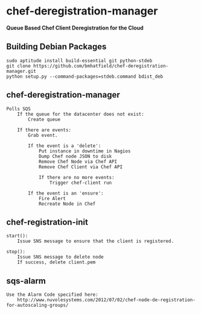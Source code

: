 chef-deregistration-manager
===========================

**Queue Based Chef Client Deregistration for the Cloud**

Building Debian Packages
------------------------
    sudo aptitude install build-essential git python-stdeb
    git clone https://github.com/bmhatfield/chef-deregistration-manager.git
    python setup.py --command-packages=stdeb.command bdist_deb

chef-deregistration-manager
---------------------------
    Polls SQS
        If the queue for the datacenter does not exist:
            Create queue

        If there are events:
            Grab event.

            If the event is a 'delete':
                Put instance in downtime in Nagios
                Dump Chef node JSON to disk
                Remove Chef Node via Chef API
                Remove Chef Client via Chef API

                If there are no more events:
                    Trigger chef-client run

            If the event is an 'ensure':
                Fire Alert
                Recreate Node in Chef



chef-registration-init
----------------------
    start():
        Issue SNS message to ensure that the client is registered.

    stop():
        Issue SNS message to delete node
        If success, delete client.pem




sqs-alarm
---------
    Use the Alarm Code specified here:
        http://www.nuvolesystems.com/2012/07/02/chef-node-de-registration-for-autoscaling-groups/